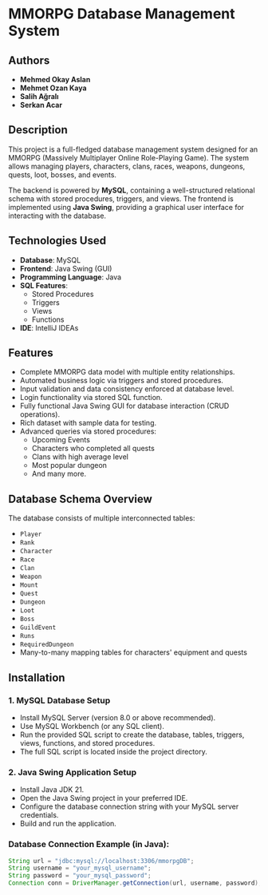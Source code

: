 
# MMORPG Database Management System

## Authors

- **Mehmed Okay Aslan**
- **Mehmet Ozan Kaya**
- **Salih Ağralı**
- **Serkan Acar**

## Description

This project is a full-fledged database management system designed for an MMORPG (Massively Multiplayer Online Role-Playing Game). The system allows managing players, characters, clans, races, weapons, dungeons, quests, loot, bosses, and events.

The backend is powered by **MySQL**, containing a well-structured relational schema with stored procedures, triggers, and views. The frontend is implemented using **Java Swing**, providing a graphical user interface for interacting with the database.

## Technologies Used

- **Database**: MySQL
- **Frontend**: Java Swing (GUI)
- **Programming Language**: Java
- **SQL Features**: 
  - Stored Procedures
  - Triggers
  - Views
  - Functions
- **IDE**: IntelliJ IDEAs

## Features

- Complete MMORPG data model with multiple entity relationships.
- Automated business logic via triggers and stored procedures.
- Input validation and data consistency enforced at database level.
- Login functionality via stored SQL function.
- Fully functional Java Swing GUI for database interaction (CRUD operations).
- Rich dataset with sample data for testing.
- Advanced queries via stored procedures:
  - Upcoming Events
  - Characters who completed all quests
  - Clans with high average level
  - Most popular dungeon
  - And many more.

## Database Schema Overview

The database consists of multiple interconnected tables:
- `Player`
- `Rank`
- `Character`
- `Race`
- `Clan`
- `Weapon`
- `Mount`
- `Quest`
- `Dungeon`
- `Loot`
- `Boss`
- `GuildEvent`
- `Runs`
- `RequiredDungeon`
- Many-to-many mapping tables for characters' equipment and quests

## Installation

### 1. MySQL Database Setup

- Install MySQL Server (version 8.0 or above recommended).
- Use MySQL Workbench (or any SQL client).
- Run the provided SQL script to create the database, tables, triggers, views, functions, and stored procedures.
- The full SQL script is located inside the project directory.

### 2. Java Swing Application Setup

- Install Java JDK 21.
- Open the Java Swing project in your preferred IDE.
- Configure the database connection string with your MySQL server credentials.
- Build and run the application.

### Database Connection Example (in Java):
```java
String url = "jdbc:mysql://localhost:3306/mmorpgDB";
String username = "your_mysql_username";
String password = "your_mysql_password";
Connection conn = DriverManager.getConnection(url, username, password);

